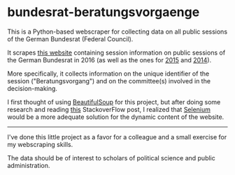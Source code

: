 # bundesrat-beratungsvorgaenge

This is a Python-based webscraper for collecting data on all public sessions of the German Bundesrat (Federal Council). 

It scrapes [this website](http://www.bundesrat.de/DE/dokumente/beratungsvorgaenge/2016/beratungsvorgaenge-node.html) containing session information on public sessions of the German Bundesrat in 2016 (as well as the ones for [2015](http://www.bundesrat.de/DE/dokumente/beratungsvorgaenge/2015/beratungsvorgaenge-node.html) and [2014](http://www.bundesrat.de/DE/dokumente/beratungsvorgaenge/2014/beratungsvorgaenge-node.html)).

More specifically, it collects information on the unique identifier of the session ("Beratungsvorgang") and on the committee(s) involved in the decision-making. 

I first thought of using [BeautifulSoup](https://www.crummy.com/software/BeautifulSoup/bs4/doc/) for this project, but after doing some research and reading [this](http://stackoverflow.com/questions/17436014/selenium-versus-beautifulsoup-for-web-scraping) StackoverFlow post, I realized that [Selenium](http://selenium-python.readthedocs.io/getting-started.html) would be a more adequate solution for the dynamic content of the website. 
    
***
I've done this little project as a favor for a colleague and a small exercise for my webscraping skills. 

The data should be of interest to scholars of political science and public administration.
